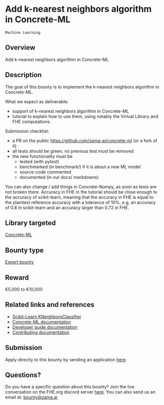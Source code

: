 # Add k-nearest neighbors algorithm in Concrete-ML
`Machine Learning`

## Overview
Add k-nearest neighbors algorithm in Concrete-ML

## Description
The goal of this bounty is to implement the k-nearest neighbors algorithm in Concrete-ML.

What we expect as deliverable:
- support of k-nearest neighbors algorithm in Concrete-ML
- tutorial to explain how to use them, using notably the Virtual Library and FHE computations.

Submission checklist:
- a PR on the public https://github.com/zama-ai/concrete-ml (or a fork of it)
- all tests should be green, no previous test must be removed
- the new functionality must be
    - tested (with pytest)
    - benchmarked (in benchmark/) if it is about a new ML model
    - source-code commented
    - documented (in our docs/ markdowns)

You can also change / add things in Concrete-Numpy, as soon as tests are not broken there. Accuracy in FHE in the tutorial should be close enough to the accuracy of scikit-learn, meaning that the accuracy in FHE is equal to the plaintext reference accuracy with a tolerance of 10%, e.g, an accuracy of 0.8 in scikit-learn and an accuracy larger than 0.72 in FHE.

## Library targeted
[Concrete-ML](https://github.com/zama-ai/concrete-ml)

## Bounty type
[Expert bounty](https://github.com/zama-ai/bounty-program#expert-bounties)

## Reward
€5,000 to €10,000

## Related links and references
- [Scikit-Learn KNeighborsClassifier](https://scikit-learn.org/stable/modules/generated/sklearn.neighbors.KNeighborsClassifier.html)
- [Concrete-ML documentation](https://docs.zama.ai/concrete-ml)
- [Developer guide documentation](https://docs.zama.ai/concrete-ml)
- [Contributing documentation](https://docs.zama.ai/concrete-ml/developer-guide/contributing)

## Submission
Apply directly to this bounty by sending an application [here](https://zama.ai/bounty-program-application).

## Questions?
Do you have a specific question about this bounty? Join the live conversation on the FHE.org discord server [here](https://discord.fhe.org). You can also send us an email at: bounty@zama.ai

